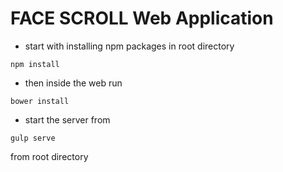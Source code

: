 # FACE SCROLL Web Application

- start with installing npm packages in root directory
```
npm install
```
- then inside the web run
```
bower install
```
- start the server from
```
gulp serve
```
from root directory
